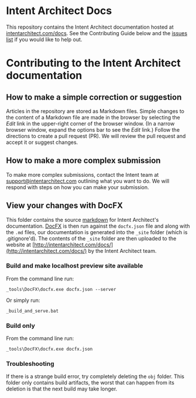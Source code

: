 # Intent Architect Docs

This repository contains the Intent Architect documentation hosted at [intentarchitect.com/docs](https://intentarchitect.com/docs). See the Contributing Guide below and the [issues list](https://github.com/IntentSoftware/Docs/issues) if you would like to help out.

# Contributing to the Intent Architect documentation

## How to make a simple correction or suggestion
Articles in the repository are stored as Markdown files. Simple changes to the content of a Markdown file are made in the browser by selecting the _Edit_ link in the upper-right corner of the browser window. (In a narrow browser window, expand the options bar to see the _Edit_ link.) Follow the directions to create a pull request (PR). We will review the pull request and accept it or suggest changes.

## How to make a more complex submission
To make more complex submissions, contact the Intent team at support@intentarchitect.com outlining what you want to do. We will respond with steps on how you can make your submission.

## View your changes with DocFX

This folder contains the source [markdown](https://dotnet.github.io/docfx/spec/docfx_flavored_markdown.html) for Intent Architect's documentation. [DocFX](https://dotnet.github.io/docfx/) is then run against the `docfx.json` file and along with the `.md` files, our documentation is generated into the `_site` folder (which is .gitignore'd). The contents of the `_site` folder are then uploaded to the website at [http://intentarchitect.com/docs/](http://intentarchitect.com/docs/) by the Intent Architect team.

### Build and make localhost preview site available

From the command line run:

`_tools\DocFX\docfx.exe docfx.json --server`

Or simply run:

`_build_and_serve.bat`

### Build only

From the command line run:

`_tools\DocFX\docfx.exe docfx.json`

### Troubleshooting

If there is a strange build error, try completely deleting the `obj` folder. This folder only contains build artifacts, the worst that can happen from its deletion is that the next build may take longer.